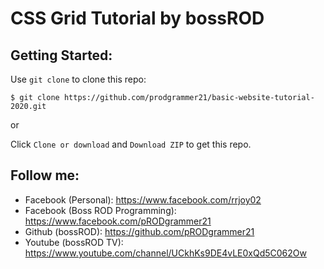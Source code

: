 # CSS Grid Tutorial by bossROD

## Getting Started:

Use `git clone` to clone this repo:
```console
$ git clone https://github.com/prodgrammer21/basic-website-tutorial-2020.git
```
or

Click `Clone or download` and `Download ZIP` to get this repo.


## Follow me:
- Facebook (Personal): https://www.facebook.com/rrjoy02
- Facebook (Boss ROD Programming): https://www.facebook.com/pRODgrammer21
- Github (bossROD): https://github.com/pRODgrammer21
- Youtube (bossROD TV): https://www.youtube.com/channel/UCkhKs9DE4vLE0xQd5C062Ow
